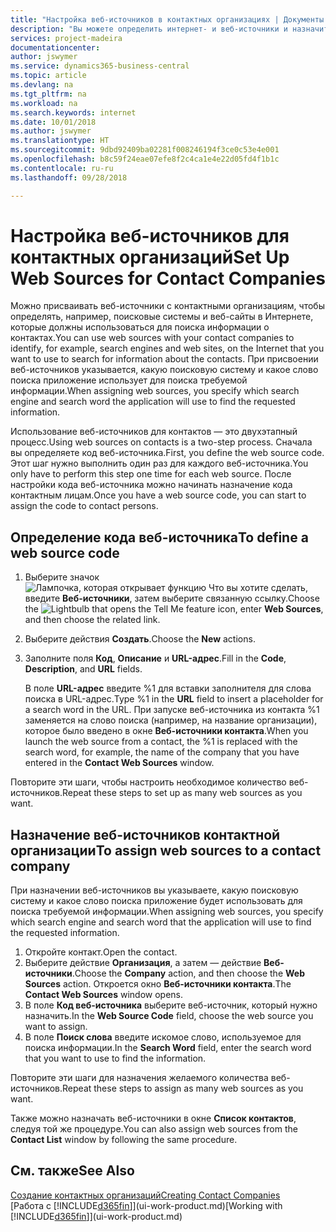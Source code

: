 ```yaml
---
title: "Настройка веб-источников в контактных организациях | Документы Майкрософт"
description: "Вы можете определить интернет- и веб-источники и назначить их контактной организации, чтобы вам было проще находить информацию о своих контактах."
services: project-madeira
documentationcenter: 
author: jswymer
ms.service: dynamics365-business-central
ms.topic: article
ms.devlang: na
ms.tgt_pltfrm: na
ms.workload: na
ms.search.keywords: internet
ms.date: 10/01/2018
ms.author: jswymer
ms.translationtype: HT
ms.sourcegitcommit: 9dbd92409ba02281f008246194f3ce0c53e4e001
ms.openlocfilehash: b8c59f24eae07efe8f2c4ca1e4e22d05fd4f1b1c
ms.contentlocale: ru-ru
ms.lasthandoff: 09/28/2018

---
```

# <a name="set-up-web-sources-for-contact-companies"></a><span data-ttu-id="34edc-103">Настройка веб-источников для контактных организаций</span><span class="sxs-lookup"><span data-stu-id="34edc-103">Set Up Web Sources for Contact Companies</span></span>
<span data-ttu-id="34edc-104">Можно присваивать веб-источники с контактными организациям, чтобы определять, например, поисковые системы и веб-сайты в Интернете, которые должны использоваться для поиска информации о контактах.</span><span class="sxs-lookup"><span data-stu-id="34edc-104">You can use web sources with your contact companies to identify, for example, search engines and web sites, on the Internet that you want to use to search for information about the contacts.</span></span> <span data-ttu-id="34edc-105">При присвоении веб-источников указывается, какую поисковую систему и какое слово поиска приложение использует для поиска требуемой информации.</span><span class="sxs-lookup"><span data-stu-id="34edc-105">When assigning web sources, you specify which search engine and search word the application will use to find the requested information.</span></span>

<span data-ttu-id="34edc-106">Использование веб-источников для контактов — это двухэтапный процесс.</span><span class="sxs-lookup"><span data-stu-id="34edc-106">Using web sources on contacts is a two-step process.</span></span> <span data-ttu-id="34edc-107">Сначала вы определяете код веб-источника.</span><span class="sxs-lookup"><span data-stu-id="34edc-107">First, you define the web source code.</span></span> <span data-ttu-id="34edc-108">Этот шаг нужно выполнить один раз для каждого веб-источника.</span><span class="sxs-lookup"><span data-stu-id="34edc-108">You only have to perform this step one time for each web source.</span></span> <span data-ttu-id="34edc-109">После настройки кода веб-источника можно начинать назначение кода контактным лицам.</span><span class="sxs-lookup"><span data-stu-id="34edc-109">Once you have a web source code, you can start to assign the code to contact persons.</span></span>

## <a name="to-define-a-web-source-code"></a><span data-ttu-id="34edc-110">Определение кода веб-источника</span><span class="sxs-lookup"><span data-stu-id="34edc-110">To define a web source code</span></span>
1. <span data-ttu-id="34edc-111">Выберите значок ![Лампочка, которая открывает функцию Что вы хотите сделать](media/ui-search/search_small.png "Что вы хотите сделать"), введите **Веб-источники**, затем выберите связанную ссылку.</span><span class="sxs-lookup"><span data-stu-id="34edc-111">Choose the ![Lightbulb that opens the Tell Me feature](media/ui-search/search_small.png "Tell me what you want to do") icon, enter **Web Sources**, and then choose the related link.</span></span>
2. <span data-ttu-id="34edc-112">Выберите действия **Создать**.</span><span class="sxs-lookup"><span data-stu-id="34edc-112">Choose the **New** actions.</span></span>
3. <span data-ttu-id="34edc-113">Заполните поля **Код**, **Описание** и **URL-адрес**.</span><span class="sxs-lookup"><span data-stu-id="34edc-113">Fill in the **Code**, **Description**, and **URL** fields.</span></span>

    <span data-ttu-id="34edc-114">В поле **URL-адрес** введите %1 для вставки заполнителя для слова поиска в URL-адрес.</span><span class="sxs-lookup"><span data-stu-id="34edc-114">Type %1 in the **URL** field to insert a placeholder for a search word in the URL.</span></span> <span data-ttu-id="34edc-115">При запуске веб-источника из контакта %1 заменяется на слово поиска (например, на название организации), которое было введено в окне **Веб-источники контакта**.</span><span class="sxs-lookup"><span data-stu-id="34edc-115">When you launch the web source from a contact, the %1 is replaced with the search word, for example, the name of the company that you have entered in the **Contact Web Sources** window.</span></span>

<span data-ttu-id="34edc-116">Повторите эти шаги, чтобы настроить необходимое количество веб-источников.</span><span class="sxs-lookup"><span data-stu-id="34edc-116">Repeat these steps to set up as many web sources as you want.</span></span>

## <a name="to-assign-web-sources-to-a-contact-company"></a><span data-ttu-id="34edc-117">Назначение веб-источников контактной организации</span><span class="sxs-lookup"><span data-stu-id="34edc-117">To assign web sources to a contact company</span></span>
<span data-ttu-id="34edc-118">При назначении веб-источников вы указываете, какую поисковую систему и какое слово поиска приложение будет использовать для поиска требуемой информации.</span><span class="sxs-lookup"><span data-stu-id="34edc-118">When assigning web sources, you specify which search engine and search word that the application will use to find the requested information.</span></span>

1. <span data-ttu-id="34edc-119">Откройте контакт.</span><span class="sxs-lookup"><span data-stu-id="34edc-119">Open the contact.</span></span>
2. <span data-ttu-id="34edc-120">Выберите действие **Организация**, а затем — действие **Веб-источники**.</span><span class="sxs-lookup"><span data-stu-id="34edc-120">Choose the **Company** action, and then choose the **Web Sources** action.</span></span> <span data-ttu-id="34edc-121">Откроется окно **Веб-источники контакта**.</span><span class="sxs-lookup"><span data-stu-id="34edc-121">The **Contact Web Sources** window opens.</span></span>
3. <span data-ttu-id="34edc-122">В поле **Код веб-источника** выберите веб-источник, который нужно назначить.</span><span class="sxs-lookup"><span data-stu-id="34edc-122">In the **Web Source Code** field, choose the web source you want to assign.</span></span>
4. <span data-ttu-id="34edc-123">В поле **Поиск слова** введите искомое слово, используемое для поиска информации.</span><span class="sxs-lookup"><span data-stu-id="34edc-123">In the **Search Word** field, enter the search word that you want to use to find the information.</span></span>

<span data-ttu-id="34edc-124">Повторите эти шаги для назначения желаемого количества веб-источников.</span><span class="sxs-lookup"><span data-stu-id="34edc-124">Repeat these steps to assign as many web sources as you want.</span></span>

<span data-ttu-id="34edc-125">Также можно назначать веб-источники в окне **Список контактов**, следуя той же процедуре.</span><span class="sxs-lookup"><span data-stu-id="34edc-125">You can also assign web sources from the **Contact List** window by following the same procedure.</span></span>

## <a name="see-also"></a><span data-ttu-id="34edc-126">См. также</span><span class="sxs-lookup"><span data-stu-id="34edc-126">See Also</span></span>
[<span data-ttu-id="34edc-127">Создание контактных организаций</span><span class="sxs-lookup"><span data-stu-id="34edc-127">Creating Contact Companies</span></span>](marketing-create-contact-companies.md)  
<span data-ttu-id="34edc-128">[Работа с [!INCLUDE[d365fin](includes/d365fin_md.md)]](ui-work-product.md)</span><span class="sxs-lookup"><span data-stu-id="34edc-128">[Working with [!INCLUDE[d365fin](includes/d365fin_md.md)]](ui-work-product.md)</span></span>

